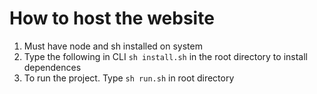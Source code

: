 # How to host the website

1. Must have node and sh installed on system
3. Type the following in CLI `sh install.sh` in the root directory to install dependences
4. To run the project. Type `sh run.sh` in root directory
